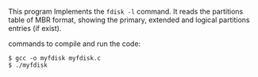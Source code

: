 This program Implements the `fdisk -l` command. It reads the partitions table of MBR format, showing the primary, extended and logical partitions entries (if exist).

commands to compile and run the code:
```
$ gcc -o myfdisk myfdisk.c
$ ./myfdisk
